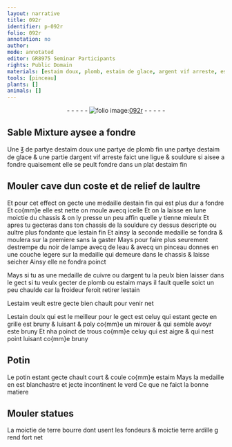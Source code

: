 ```yaml
---
layout: narrative
title: 092r
identifier: p-092r
folio: 092r
annotation: no
author:
mode: annotated
editor: GR8975 Seminar Participants
rights: Public Domain
materials: [estaim doux, plomb, estaim de glace, argent vif arreste, estaim, estain, noir de lampe, eau, cuivre, argent, estain doulx, Potin, potin, terre bourre, terre ardille]
tools: [pinceau]
plants: []
animals: []
---
```


<div class="folio" align="center">- - - - - <a href="http://gallica.bnf.fr/ark:/12148/btv1b10500001g/f189.image" target="_blank"><img src="https://cu-mkp.github.io/2017-workshop-edition/assets/photo-icon.png" alt="folio image: " style="display:inline-block; margin-bottom:-3px;"/>092r</a> - - - - - </div>    

## Sable Mixture aysee a fondre

 
Une ℥ de partye d<span class="m">estaim doux</span> une partye de <span class="m">plomb</span> fin une partye d<span class="m">estaim de glace</span> & une partie d<span class="m">argent vif arreste</span> faict une ligue & souldure si aisee a fondre quaisement elle se peult fondre dans un plat d<span class="m">estaim</span> fin
    

## Mouler cave dun coste et de relief de laultre

 
Et pour cet effect on gecte une medaille d<span class="m">estain</span> fin qui est plus dur a fondre Et co{mm}e elle est nette on moule avecq icelle Et on la laisse en lune moictie du chassis & on ly presse un peu affin quelle y tienne mieulx Et apres tu gecteras dans ton chassis de la souldure cy dessus descripte ou aultre plus fondante que l<span class="m">estain</span> fin Et ainsy la seconde medaille se fondra & moulera sur la premiere sans la gaster Mays pour faire plus seurement destrempe du <span class="m">noir de lampe</span> avecq de l<span class="m">eau</span> & avecq un <span class="tl">pinceau</span> donnes en une couche legere sur la medaille qui demeure dans le chassis & laisse seicher Ainsy elle ne fondra poinct
 
Mays si tu as une medaille de <span class="m">cuivre</span> ou d<span class="m">argent</span> tu la peulx bien laisser dans le gect si tu veulx gecter de <span class="m">plomb</span> ou <span class="m">estaim</span> mays il fault quelle soict un peu chaulde car la froideur feroit retirer l<span class="m">estain</span>
 
L<span class="m">estaim</span> veult estre gecte bien chault pour venir net
 
L<span class="m">estain doulx</span> qui est le meilleur pour le gect est celuy qui estant gecte en grille est bruny & luisant & poly co{mm}e un mirouer & qui semble avoyr este bruny Et nha poinct de trous co{mm}e celuy qui est aigre & qui nest point luisant co{mm}e bruny
    

## <span class="m">Potin</span>

 
Le <span class="m">potin</span> estant gecte chault court & coule co{mm}e <span class="m">estaim</span> Mays la medaille en est blanchastre et jecte incontinent le verd Ce que ne faict la bonne matiere
    

## Mouler statues

 
La moictie de <span class="m">terre bourre</span> dont usent les <span class="pro">fondeurs</span> & moictie <span class="m">terre ardille</span> g rend fort net
 